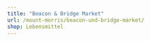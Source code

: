```yaml
---
title: "Beacon & Bridge Market"
url: /mount-morris/beacon-und-bridge-market/
shop: Lebensmittel
---
```

